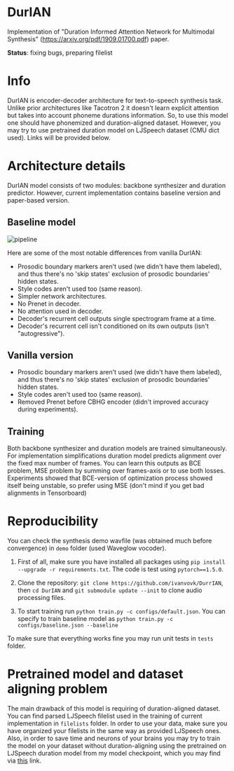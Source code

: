 # DurIAN
Implementation of "Duration Informed Attention Network for Multimodal Synthesis" (https://arxiv.org/pdf/1909.01700.pdf) paper.

**Status**: fixing bugs, preparing filelist

# Info

DurIAN is encoder-decoder architecture for text-to-speech synthesis task. Unlike prior architectures like Tacotron 2 it doesn't learn explicit attention but takes into account phoneme durations information. So, to use this model one should have phonemized and duration-aligned dataset. However, you may try to use pretrained duration model on LJSpeech dataset (CMU dict used). Links will be provided below.

# Architecture details

DurIAN model consists of two modules: backbone synthesizer and duration predictor. However, current implementation contains baseline version and paper-based version.

## Baseline model

![pipeline](https://user-images.githubusercontent.com/9570420/81863803-6f0ba300-9574-11ea-9f02-481c2bba81f0.png)

Here are some of the most notable differences from vanilla DurIAN:
* Prosodic boundary markers aren't used (we didn't have them labeled), and thus there's no 'skip states' exclusion of prosodic boundaries' hidden states.
* Style codes aren't used too (same reason).
* Simpler network architectures.
* No Prenet in decoder.
* No attention used in decoder.
* Decoder's recurrent cell outputs single spectrogram frame at a time.
* Decoder's recurrent cell isn't conditioned on its own outputs (isn't "autogressive").

## Vanilla version

* Prosodic boundary markers aren't used (we didn't have them labeled), and thus there's no 'skip states' exclusion of prosodic boundaries' hidden states.
* Style codes aren't used too (same reason).
* Removed Prenet before CBHG encoder (didn't improved accuracy during experiments).

## Training

Both backbone synthesizer and duration models are trained simultaneously. For implementation simplifications duration model predicts alignment over the fixed max number of frames. You can learn this outputs as BCE problem, MSE problem by summing over frames-axis or to use both losses. Experiments showed that BCE-version of optimization process showed itself being unstable, so prefer using MSE (don't mind if you get bad alignments in Tensorboard)

# Reproducibility

You can check the synthesis demo wavfile (was obtained much before convergence) in `demo` folder (used Waveglow vocoder).

1. First of all, make sure you have installed all packages using `pip install --upgrade -r requirements.txt`. The code is test using `pytorch==1.5.0`.

2. Clone the repository: `git clone https://github.com/ivanvovk/DurrIAN`, then `cd DurIAN` and `git submodule update --init` to clone audio processing files.

3. To start training run `python train.py -c configs/default.json`. You can specify to train baseline model as `python train.py -c configs/baseline.json --baseline`

To make sure that everything works fine you may run unit tests in `tests` folder.

# Pretrained model and dataset aligning problem

The main drawback of this model is requiring of duration-aligned dataset. You can find parsed LJSpeech filelist used in the training of current implementation in `filelists` folder. In order to use your data, make sure you have organized your filelists in the same way as provided LJSpeech ones. Also, in order to save time and neurons of your brains you may try to train the model on your dataset without duration-aligning using the pretrained on LJSpeech duration model from my model checkpoint, which you may find via [this](https://drive.google.com/drive/folders/1eW9w7WHP2yp81-WafCpoOhvfDJSxckc_?usp=sharing) link.
